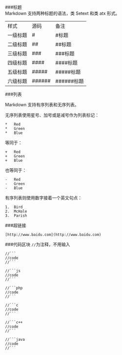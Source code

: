 ###标题    
Markdown 支持两种标题的语法，类 Setext 和类 atx 形式。         

<table>
	<tr><td>样式</td><td>源码</td><td>备注</td></tr>
	<tr><td>一级标题</td><td>#</td><td>#标题</td></tr>
	<tr><td>二级标题</td><td>##</td><td>##标题</td></tr>
	<tr><td>三级标题</td><td>###</td><td>###标题</td></tr>
	<tr><td>四级标题</td><td>####</td><td>####标题</td></tr>
	<tr><td>五级标题</td><td>#####</td><td>#####标题</td></tr>
	<tr><td>六级标题</td><td>######</td><td>######标题</td></tr>
</table>      

###列表   
   
Markdown 支持有序列表和无序列表。   
   
无序列表使用星号、加号或是减号作为列表标记：   
```
*   Red
*   Green
*   Blue
```
等同于：
```
+   Red
+   Green
+   Blue
```
也等同于：
```
-   Red
-   Green
-   Blue
```
有序列表则使用数字接着一个英文句点：
```
1.  Bird
2.  McHale
3.  Parish
```
###超链接
```
[http://www.baidu.com](http://www.baidu.com)
```

###代码区块
`//`为注释，不用输入
```
//```
//code
//```
```
```
//```js
//code
//```
```
```
//```php
//code
//```
```
```
//```c
//code
//```
```
```
//```c++
//code
//```
```
```
//```java
//code
//```
```